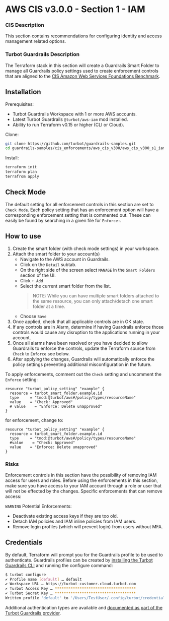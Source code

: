 # AWS CIS v3.0.0 - Section 1 - IAM

### CIS Description
This section contains recommendations for configuring identity and access management 
related options.

### Turbot Guardrails Description
The Terraform stack in this section will create a Guardrails Smart Folder to manage all 
Guardrails policy settings used to create enforcement controls that are aligned to the
[CIS Amazon Web Services Foundations Benchmark](#).

## Installation

Prerequisites:
- Turbot Guardrails Workspace with 1 or more AWS accounts.
- Latest Turbot Guardrails `@turbot/aws-iam` mod installed.
- Ability to run Terraform v0.15 or higher (CLI or Cloud).

Clone:
```sh
git clone https://github.com/turbot/guardrails-samples.git
cd guardrails-samples/cis_enforcements/aws_cis_v300/aws_cis_v300_s1_iam
```

Install:
```sh
terraform init
terraform plan
terrafrom apply
```

## Check Mode
The default setting for all enforcement controls in this section are set to `Check Mode`. Each policy setting that has an enforcement option will have a corresponding enforcement setting that is commented out. These can easily be found by searching in a given file for `Enforce:`.

## How to use

1. Create the smart folder (with check mode settings) in your workspace.
1. Attach the smart folder to your account(s)
    * Navigate to the AWS account in Guardrails.
    * Click on the `Detail` subtab.
    * On the right side of the screen select `MANAGE` in the `Smart Folders` section of the UI.
    * Click `+ Add` 
    * Select the current smart folder from the list.
      > NOTE: While you can have multiple smart folders attached to the same resource, you can only attach/detach one smart folder at a time.
    * Choose `Save`
1. Once applied, check that all applicable controls are in OK state.
1. If any controls are in Alarm, determine if having Guardrails enforce those controls would cause any disruption to the applications running in your account.
1. Once all alarms have been resolved or you have decided to allow Guardrails to enforce the controls, update the Terraform source from `Check` to `Enforce` see below.
1. After applying the changes, Guardrails will automatically enforce the policy settings preventing additional misconfiguration in the future.

To apply enforcements, comment out the `Check` setting and uncomment the 
`Enforce` setting:

```hcl
resource "turbot_policy_setting" "example" {
  resource = turbot_smart_folder.example.id
  type     = "tmod:@turbot/aws#/policy/types/resourceName"
  value    = "Check: Approved"
  # value    = "Enforce: Delete unapproved"
}
```

for enforcement, change to:
```hcl
resource "turbot_policy_setting" "example" {
  resource = turbot_smart_folder.example.id
  type     = "tmod:@turbot/aws#/policy/types/resourceName"
  #value    = "Check: Approved"
  value    = "Enforce: Delete unapproved"
}
```

### Risks

Enforcement controls in this section have the possibility of removing IAM access for users and roles. Before using the enforcements in this section, make sure you have access to your IAM account through a role or user that will not be effected by the changes. Specific enforcements that can remove access:

`WARNING` Potential Enforcements:
- Deactivate existing access keys if they are too old.
- Detach IAM policies and IAM inline policies from IAM users.
- Remove login profiles (which will prevent login) from users without MFA.

## Credentials
By default, Terraform will prompt you for the Guardrails profile to be used to authenticate.
Guardrails profiles can be created by [installing the Turbot Guardrails CLI](https://turbot.com/guardrails/docs/7-minute-labs/cli) and running the configure command:

```sh
$ turbot configure
✔ Profile name [default] … default
✔ Workspace URL … https://turbot-customer.cloud.turbot.com
✔ Turbot Access Key … ************************************
✔ Turbot Secret Key … ************************************
Written profile 'default' to '/Users/TestUser/.config/turbot/credentials.yml'
```

Additional authentication types are available and [documented as part of the Turbot Guardrails provider](https://registry.terraform.io/providers/turbot/turbot/latest/docs).









